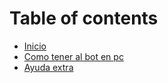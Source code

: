# Table of contents

* [Inicio](README.md)
* [Como tener al bot en pc](untitled.md)
* [Ayuda extra](https://discord.gg/g6ssSmK)

